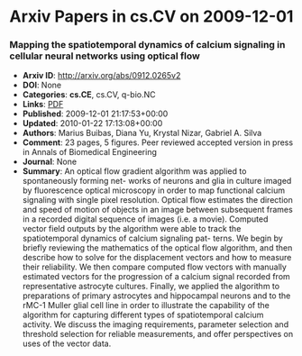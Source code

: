 # Arxiv Papers in cs.CV on 2009-12-01
### Mapping the spatiotemporal dynamics of calcium signaling in cellular neural networks using optical flow
- **Arxiv ID**: http://arxiv.org/abs/0912.0265v2
- **DOI**: None
- **Categories**: **cs.CE**, cs.CV, q-bio.NC
- **Links**: [PDF](http://arxiv.org/pdf/0912.0265v2)
- **Published**: 2009-12-01 21:17:53+00:00
- **Updated**: 2010-01-22 17:13:08+00:00
- **Authors**: Marius Buibas, Diana Yu, Krystal Nizar, Gabriel A. Silva
- **Comment**: 23 pages, 5 figures. Peer reviewed accepted version in press in
  Annals of Biomedical Engineering
- **Journal**: None
- **Summary**: An optical flow gradient algorithm was applied to spontaneously forming net- works of neurons and glia in culture imaged by fluorescence optical microscopy in order to map functional calcium signaling with single pixel resolution. Optical flow estimates the direction and speed of motion of objects in an image between subsequent frames in a recorded digital sequence of images (i.e. a movie). Computed vector field outputs by the algorithm were able to track the spatiotemporal dynamics of calcium signaling pat- terns. We begin by briefly reviewing the mathematics of the optical flow algorithm, and then describe how to solve for the displacement vectors and how to measure their reliability. We then compare computed flow vectors with manually estimated vectors for the progression of a calcium signal recorded from representative astrocyte cultures. Finally, we applied the algorithm to preparations of primary astrocytes and hippocampal neurons and to the rMC-1 Muller glial cell line in order to illustrate the capability of the algorithm for capturing different types of spatiotemporal calcium activity. We discuss the imaging requirements, parameter selection and threshold selection for reliable measurements, and offer perspectives on uses of the vector data.



